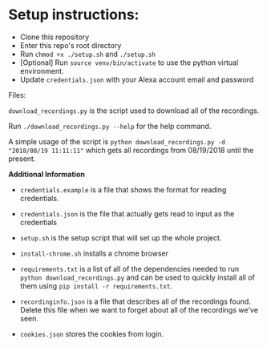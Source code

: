 # Setup instructions:
- Clone this repository
- Enter this repo's root directory
- Run `chmod +x ./setup.sh` and `./setup.sh`
- [Optional] Run `source venv/bin/activate` to use the python virtual environment. 
- Update `credentials.json` with your Alexa account email and password



Files: 

`download_recordings.py` is the script used to download all of the recordings.

Run `./download_recordings.py --help` for the help command.

A simple usage of the script is `python download_recordings.py -d "2018/08/19 11:11:11"` which gets all recordings from 08/19/2018 until the present.

**Additional Information**
* `credentials.example` is a file that shows the format for reading credentials.

* `credentials.json` is the file that actually gets read to input as the credentials

* `setup.sh` is the setup script that will set up the whole project.

* `install-chrome.sh` installs a chrome browser

* `requirements.txt` is a list of all of the dependencies needed to run `python download_recordings.py` and can be used to quickly install all of them using `pip install -r requirements.txt`.

* `recordinginfo.json` is a file that describes all of the recordings found. Delete this file when we want to forget about all of the recordings we've seen.

* `cookies.json` stores the cookies from login.
